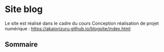 # Site blog 
Le site est réalisé dans le cadre du cours Conception réalisation de projet numérique : https://akaiorizuru.github.io/blogsite/index.html


## Sommaire 


## 